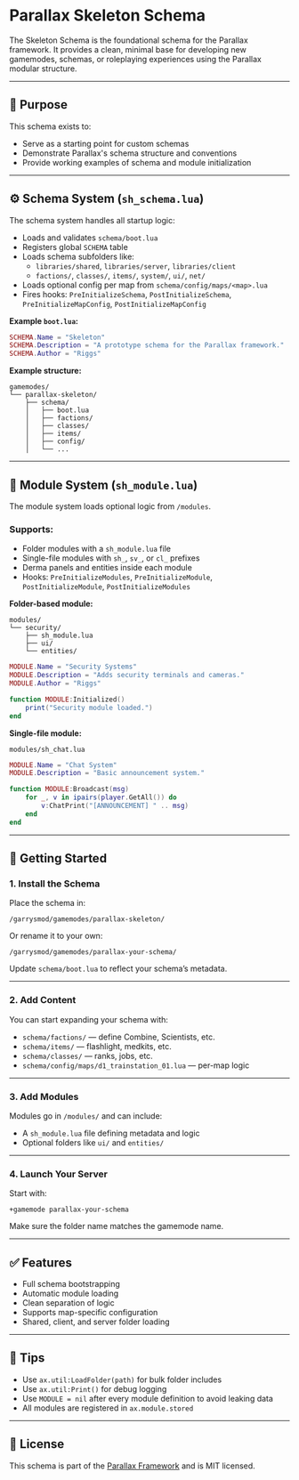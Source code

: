 # Parallax Skeleton Schema

The Skeleton Schema is the foundational schema for the Parallax framework. It provides a clean, minimal base for developing new gamemodes, schemas, or roleplaying experiences using the Parallax modular structure.

---

## 🚧 Purpose

This schema exists to:

- Serve as a starting point for custom schemas
- Demonstrate Parallax's schema structure and conventions
- Provide working examples of schema and module initialization

---

## ⚙️ Schema System (`sh_schema.lua`)

The schema system handles all startup logic:

- Loads and validates `schema/boot.lua`
- Registers global `SCHEMA` table
- Loads schema subfolders like:
  - `libraries/shared`, `libraries/server`, `libraries/client`
  - `factions/`, `classes/`, `items/`, `system/`, `ui/`, `net/`
- Loads optional config per map from `schema/config/maps/<map>.lua`
- Fires hooks: `PreInitializeSchema`, `PostInitializeSchema`, `PreInitializeMapConfig`, `PostInitializeMapConfig`

**Example `boot.lua`:**

```lua
SCHEMA.Name = "Skeleton"
SCHEMA.Description = "A prototype schema for the Parallax framework."
SCHEMA.Author = "Riggs"
```

**Example structure:**

```
gamemodes/
└── parallax-skeleton/
    ├── schema/
    │   ├── boot.lua
    │   ├── factions/
    │   ├── classes/
    │   ├── items/
    │   ├── config/
    │   └── ...
```

---

## 🧩 Module System (`sh_module.lua`)

The module system loads optional logic from `/modules`.

### Supports:
- Folder modules with a `sh_module.lua` file
- Single-file modules with `sh_`, `sv_`, or `cl_` prefixes
- Derma panels and entities inside each module
- Hooks: `PreInitializeModules`, `PreInitializeModule`, `PostInitializeModule`, `PostInitializeModules`

**Folder-based module:**

```
modules/
└── security/
    ├── sh_module.lua
    ├── ui/
    └── entities/
```

```lua
MODULE.Name = "Security Systems"
MODULE.Description = "Adds security terminals and cameras."
MODULE.Author = "Riggs"

function MODULE:Initialized()
    print("Security module loaded.")
end
```

**Single-file module:**

```
modules/sh_chat.lua
```

```lua
MODULE.Name = "Chat System"
MODULE.Description = "Basic announcement system."

function MODULE:Broadcast(msg)
    for _, v in ipairs(player.GetAll()) do
        v:ChatPrint("[ANNOUNCEMENT] " .. msg)
    end
end
```

---

## 🧱 Getting Started

### 1. Install the Schema

Place the schema in:

```
/garrysmod/gamemodes/parallax-skeleton/
```

Or rename it to your own:

```
/garrysmod/gamemodes/parallax-your-schema/
```

Update `schema/boot.lua` to reflect your schema’s metadata.

---

### 2. Add Content

You can start expanding your schema with:

- `schema/factions/` — define Combine, Scientists, etc.
- `schema/items/` — flashlight, medkits, etc.
- `schema/classes/` — ranks, jobs, etc.
- `schema/config/maps/d1_trainstation_01.lua` — per-map logic

---

### 3. Add Modules

Modules go in `/modules/` and can include:

- A `sh_module.lua` file defining metadata and logic
- Optional folders like `ui/` and `entities/`

---

### 4. Launch Your Server

Start with:

```
+gamemode parallax-your-schema
```

Make sure the folder name matches the gamemode name.

---

## ✅ Features

- Full schema bootstrapping
- Automatic module loading
- Clean separation of logic
- Supports map-specific configuration
- Shared, client, and server folder loading

---

## 📌 Tips

- Use `ax.util:LoadFolder(path)` for bulk folder includes
- Use `ax.util:Print()` for debug logging
- Use `MODULE = nil` after every module definition to avoid leaking data
- All modules are registered in `ax.module.stored`

---

## 📄 License

This schema is part of the [Parallax Framework](https://github.com/Parallax-Framework) and is MIT licensed.
